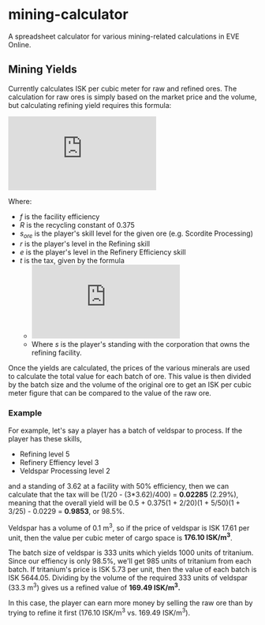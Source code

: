 mining-calculator
=================

A spreadsheet calculator for various mining-related calculations in EVE Online.

Mining Yields
-------------
Currently calculates ISK per cubic meter for raw and refined ores. The calculation for raw ores is simply based on the market price and the volume, but calculating refining yield requires this formula:

![img](http://www.sciweavers.org/tex2img.php?eq=y_%7B%5Ctext%7Bore%7D%7D%20%3D%20f%20%2B%20R%5Cleft%281%20%2B%20%5Cfrac%7Bs_%7B%5Ctext%7Bore%7D%7D%7D%7B20%7D%5Cright%29%20%5Ctimes%20%5Cleft%281%20%2B%20%5Cfrac%7Br%7D%7B50%7D%5Cright%29%20%5Ctimes%20%5Cleft%281%20%2B%20%5Cfrac%7Be%7D%7B25%7D%5Cright%29%20-%20t&bc=White&fc=Black&im=jpg&fs=18&ff=modern&edit=0)

Where:
- *f* is the facility efficiency
- *R* is the recycling constant of 0.375
- *s<sub>ore</sub>* is the player's skill level for the given ore (e.g. Scordite Processing)
- *r* is the player's level in the Refining skill
- *e* is the player's level in the Refinery Efficiency skill
- *t* is the tax, given by the formula
  - ![img](http://www.sciweavers.org/tex2img.php?eq=t%20%3D%20%5Cleft%28%5Cfrac%7B1%7D%7B20%7D%20-%20%5Cfrac%7B3s%7D%7B400%7D%5Cright%29&bc=White&fc=Black&im=jpg&fs=18&ff=modern&edit=0)
  - Where *s* is the player's standing with the corporation that owns the refining facility.

Once the yields are calculated, the prices of the various minerals are used to calculate the total value for each batch of ore. This value is then divided by the batch size and the volume of the original ore to get an ISK per cubic meter figure that can be compared to the value of the raw ore.

### Example
For example, let's say a player has a batch of veldspar to process. If the player has these skills,
- Refining level 5
- Refinery Effiency level 3
- Veldspar Processing level 2

and a standing of 3.62 at a facility with 50% efficiency, then we can calculate that the tax will be (1/20 - (3*3.62)/400) = **0.02285** (2.29%), meaning that the overall yield will be 0.5 + 0.375(1 + 2/20)(1 + 5/50)(1 + 3/25) - 0.0229 = **0.9853**, or 98.5%.

Veldspar has a volume of 0.1 m<sup>3</sup>, so if the price of veldspar is ISK 17.61 per unit, then the value per cubic meter of cargo space is **176.10 ISK/m<sup>3</sup>**.

The batch size of veldspar is 333 units which yields 1000 units of tritanium. Since our effiency is only 98.5%, we'll get 985 units of tritanium from each batch. If tritanium's price is ISK 5.73 per unit, then the value of each batch is ISK 5644.05. Dividing by the volume of the required 333 units of veldspar (33.3 m<sup>3</sup>) gives us a refined value of **169.49 ISK/m<sup>3</sup>.**

In this case, the player can earn more money by selling the raw ore than by trying to refine it first (176.10 ISK/m<sup>3</sup> vs. 169.49 ISK/m<sup>3</sup>).
